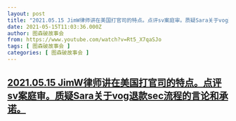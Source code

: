 ```yaml
---
layout: post
title: "2021.05.15 JimW律师讲在美国打官司的特点。点评sv案庭审。质疑Sara关于vog退款sec流程的言论和承诺。"
date: 2021-05-15T11:03:36.000Z
author: 图森破故事会
from: https://www.youtube.com/watch?v=Rt5_X7qaSJo
tags: [ 图森破故事会 ]
categories: [ 图森破故事会 ]
---
```

<!--1621076616000-->
[2021.05.15 JimW律师讲在美国打官司的特点。点评sv案庭审。质疑Sara关于vog退款sec流程的言论和承诺。](https://www.youtube.com/watch?v=Rt5_X7qaSJo)
------

<div>

</div>
